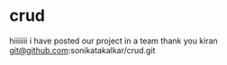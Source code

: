 # crud


hiiiiiii
i have posted our project in a team
thank you kiran
git@github.com:sonikatakalkar/crud.git
